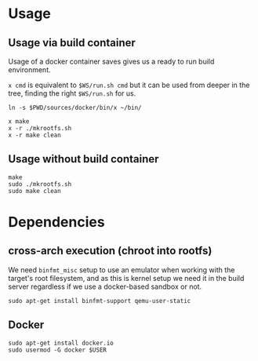 # Usage

## Usage via build container

Usage of a docker container saves gives us a ready to run build environment.

`x cmd` is equivalent to `$WS/run.sh cmd` but it can be used from deeper in the tree,
finding the right `$WS/run.sh` for us.

```
ln -s $PWD/sources/docker/bin/x ~/bin/

x make
x -r ./mkrootfs.sh
x -r make clean
```

## Usage without build container

```
make
sudo ./mkrootfs.sh
sudo make clean
```

# Dependencies

## cross-arch execution (chroot into rootfs)

We need `binfmt_misc` setup to use an emulator when working
with the target's root filesystem, and as this is kernel setup
we need it in the build server regardless if we use a docker-based
sandbox or not.

```
sudo apt-get install binfmt-support qemu-user-static
```

## Docker

```
sudo apt-get install docker.io
sudo usermod -G docker $USER
```
